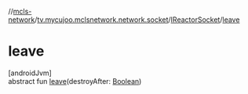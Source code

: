 //[mcls-network](../../../index.md)/[tv.mycujoo.mclsnetwork.network.socket](../index.md)/[IReactorSocket](index.md)/[leave](leave.md)

# leave

[androidJvm]\
abstract fun [leave](leave.md)(destroyAfter: [Boolean](https://kotlinlang.org/api/latest/jvm/stdlib/kotlin/-boolean/index.html))
